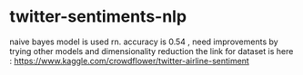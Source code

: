 # twitter-sentiments-nlp

naive bayes model is used rn. accuracy is 0.54 , need improvements by trying other models and dimensionality reduction
 the link for dataset is here : https://www.kaggle.com/crowdflower/twitter-airline-sentiment
